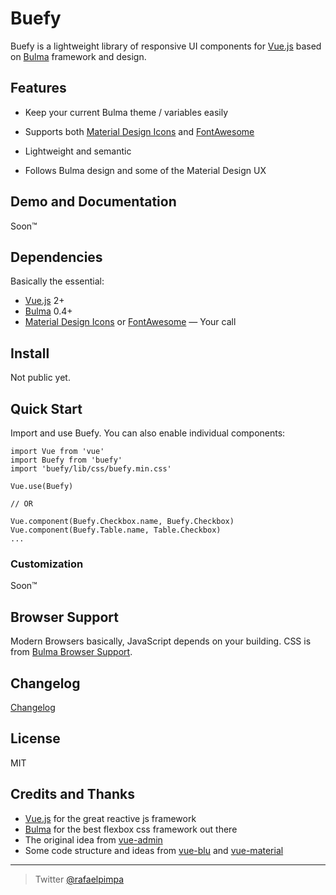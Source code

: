 # Buefy

Buefy is a lightweight library of responsive UI components for [Vue.js](https://vuejs.org/) based on [Bulma](http://bulma.io/) framework and design.

## Features

* Keep your current Bulma theme / variables easily

* Supports both [Material Design Icons](https://material.io/icons/) and [FontAwesome](http://fontawesome.io/)

* Lightweight and semantic

* Follows Bulma design and some of the Material Design UX

## Demo and Documentation

Soon™

## Dependencies

Basically the essential:

* [Vue.js](https://vuejs.org/) 2+
* [Bulma](http://bulma.io/) 0.4+
* [Material Design Icons](https://material.io/icons/) or [FontAwesome](http://fontawesome.io/) — Your call


## Install

Not public yet.

## Quick Start

Import and use Buefy. You can also enable individual components:
```
import Vue from 'vue'
import Buefy from 'buefy'
import 'buefy/lib/css/buefy.min.css'

Vue.use(Buefy)

// OR

Vue.component(Buefy.Checkbox.name, Buefy.Checkbox)
Vue.component(Buefy.Table.name, Table.Checkbox)
...
```

### Customization

Soon™

## Browser Support

Modern Browsers basically, JavaScript depends on your building. CSS is from [Bulma Browser Support](https://github.com/jgthms/bulma#browser-support).

## Changelog

[Changelog](https://github.com/rafaelpimpa/buefy/blob/master/CHANGELOG.md)

## License

MIT

## Credits and Thanks

* [Vue.js](https://vuejs.org/) for the great reactive js framework
* [Bulma](http://bulma.io/) for the best flexbox css framework out there
* The original idea from [vue-admin](https://github.com/vue-bulma/vue-admin)
* Some code structure and ideas from [vue-blu](https://github.com/chenz24/vue-blu) and [vue-material](https://vuematerial.github.io/)

---

> Twitter [@rafaelpimpa](https://twitter.com/rafaelpimpa)
